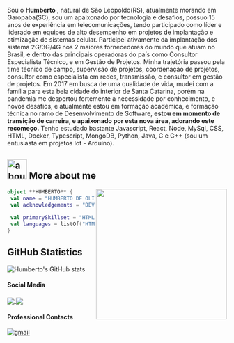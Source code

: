    Sou o <strong> Humberto </strong>, natural de São Leopoldo(RS), atualmente morando em Garopaba(SC), sou um apaixonado por tecnologia e desafios, possuo 15 anos de experiência em telecomunicações, tendo participado como líder e liderado em equipes de alto desempenho em projetos de implantação e otimização de sistemas celular.
 Participei ativamente da implantação dos sistema 2G/3G/4G nos 2 maiores fornecedores do mundo que atuam no Brasil, e dentro das principais operadoras do país como Consultor Especialista Técnico, e em Gestão de Projetos.
 Minha trajetória passou pela time técnico de campo, supervisão de projetos, coordenação de projetos, consultor como especialista em redes, transmissão, e consultor em gestão de projetos.
 Em 2017 em busca de uma qualidade de vida, mudei com a família para esta bela cidade do interior de Santa Catarina, porém na pandemia me despertou fortemente a necessidade por conhecimento, e novos desafios, e atualmente estou em formação acadêmica, e formação técnica no ramo de Desenvolvimento de Software, <strong> estou em momento de transição de carreira, e apaixonado por esta nova área, adorando este recomeço.</strong>
 Tenho estudado bastante Javascript, React, Node, MySql, CSS, HTML, Docker, Typescript, MongoDB, Python, Java, C e C++ (sou um entusiasta em projetos Iot - Arduíno).
 
<div align="center">
 
 </div>

## <img width="45" alt="about" src="https://raw.github.com/elizarov/elizarov/master/about.png"> More about me

<img align="right" width="300" src="https://media2.giphy.com/media/qgQUggAC3Pfv687qPC/giphy.gif?cid=ecf05e47v43wfld4ozbjpxlmowbaqymr9hgwbuxqe2k4k00r&rid=giphy.gif&ct=g" />


```kotlin
object **HUMBERTO** {
 val name = "HUMBERTO DE OLIVEIRA ARAÚJO"
 val acknowledgements = "DEV FULL STACK WEB STUDENT AND SYSTEM ANALYSIS AND DEVELOPMENT STUDENT"
 
 val primarySkillset = "HTML, CSS, JavaScript"
 val languages = listOf("HTML", "CSS", "JavaScript", "Git", "React", "C", "C++", "Node", "Docker", "Typescript", "MongoDB", "Java") 
}
```

## **GitHub Statistics**

![Humberto's GitHub stats](https://github-readme-stats.vercel.app/api?username=anuraghazra&show_icons=true&theme=radical)


#### Social Media

<p align="left">
<a href="https://www.instagram.com/1bertoaraujo/">
    <img
      align="center"
      src="https://img.shields.io/badge/Instagram-1C1C1C?style=for-the-badge&logo=instagram&logoColor=00FFFF"
      target="_blank"
    />
  </a>
  
  <a href="https://www.linkedin.com/in/humbertoaraujo1985//">
    <img
         align="center"
         src="https://img.shields.io/badge/LinkedIn-1C1C1C?style=for-the-badge&logo=linkedin&logoColor=00FFFF"
         target="_blank"
         />
  </a>
   
   
 
  </p>
  
#### Professional Contacts

<p align="left">
 <a href="mailto:humberto.nro@gmail.com">
    <img
         align="center"
         src="https://img.shields.io/badge/Gmail-1C1C1C?style=for-the-badge&logo=gmail&logoColor=00FFFF" 
         alt="gmail"
         target="_blank"
         />
  </a>
 </p>

